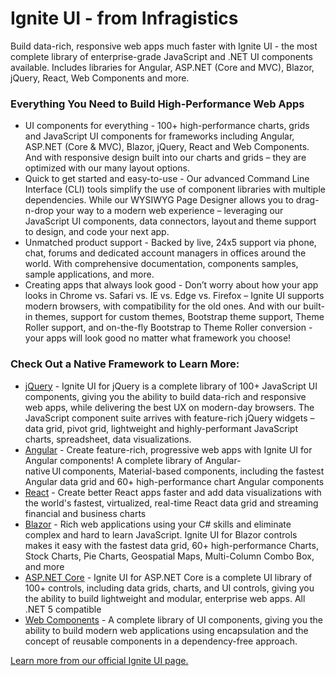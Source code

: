 # Ignite UI - from Infragistics
Build data-rich, responsive web apps much faster with Ignite UI - the most complete library of enterprise-grade JavaScript and .NET UI components available. Includes libraries for Angular, ASP.NET (Core and MVC), Blazor, jQuery, React, Web Components and more.

### Everything You Need to Build High-Performance Web Apps
- UI components for everything - 100+ high-performance charts, grids and JavaScript UI components for frameworks including Angular, ASP.NET (Core & MVC), Blazor, jQuery, React and Web Components. And with responsive design built into our charts and grids – they are optimized with our many layout options.
- Quick to get started and easy-to-use - Our advanced Command Line Interface (CLI) tools simplify the use of component libraries with multiple dependencies. While our WYSIWYG Page Designer allows you to drag-n-drop your way to a modern web experience – leveraging our JavaScript UI components, data connectors, layout and theme support to design, and code your next app.
- Unmatched product support - Backed by live, 24x5 support via phone, chat, forums and dedicated account managers in offices around the world. With comprehensive documentation, components samples, sample applications, and more.
- Creating apps that always look good - Don’t worry about how your app looks in Chrome vs. Safari vs. IE vs. Edge vs. Firefox – Ignite UI supports modern browsers, with compatibility for the old ones. And with our built-in themes, support for custom themes, Bootstrap theme support, Theme Roller support, and on-the-fly Bootstrap to Theme Roller conversion - your apps will look good no matter what framework you choose!

### Check Out a Native Framework to Learn More:
- [jQuery](https://www.infragistics.com/products/ignite-ui-jquery) - Ignite UI for jQuery is a complete library of 100+ JavaScript UI components, giving you the ability to build data-rich and responsive web apps, while delivering the best UX on modern-day browsers. The JavaScript component suite arrives with feature-rich jQuery widgets – data grid, pivot grid, lightweight and highly-performant JavaScript charts, spreadsheet, data visualizations. 
- [Angular](https://www.infragistics.com/products/ignite-ui-angular) - Create feature-rich, progressive web apps with Ignite UI for Angular components! A complete library of Angular-native UI components, Material-based components, including the fastest Angular data grid and 60+ high-performance chart Angular components
- [React](https://www.infragistics.com/products/ignite-ui-react) - Create better React apps faster and add data visualizations with the world's fastest, virtualized, real-time React data grid and streaming financial and business charts
- [Blazor](https://www.infragistics.com/products/ignite-ui-blazor) - Rich web applications using your C# skills and eliminate complex and hard to learn JavaScript. Ignite UI for Blazor controls makes it easy with the fastest data grid, 60+ high-performance Charts, Stock Charts, Pie Charts, Geospatial Maps, Multi-Column Combo Box, and more
- [ASP.NET Core](https://www.infragistics.com/products/ignite-ui-aspnet-core) - Ignite UI for ASP.NET Core is a complete UI library of 100+ controls, including data grids, charts, and UI controls, giving you the ability to build lightweight and modular, enterprise web apps. All .NET 5 compatible
- [Web Components](https://www.infragistics.com/products/ignite-ui-web-components) - A complete library of UI components, giving you the ability to build modern web applications using encapsulation and the concept of reusable components in a dependency-free approach.

[Learn more from our official Ignite UI page.](https://www.infragistics.com/products/ignite-ui)
